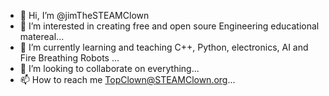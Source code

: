 - 👋 Hi, I’m @jimTheSTEAMClown
- 👀 I’m interested in creating free and open soure Engineering educational matereal...
- 🌱 I’m currently learning and teaching C++, Python, electronics, AI and Fire Breathing Robots ...
- 💞️ I’m looking to collaborate on everything...
- 📫 How to reach me TopClown@STEAMClown.org...

<!---
jimTheSTEAMClown/jimTheSTEAMClown is a ✨ special ✨ repository because its `README.md` (this file) appears on your GitHub profile.
You can click the Preview link to take a look at your changes.
--->
